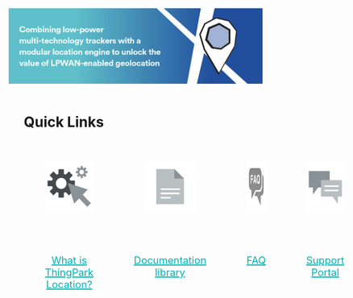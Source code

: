 <html>
    <style>
        .grid-container {
          display: grid;
            grid-template-columns: auto auto auto auto;
            padding: 2px;
        }
        .textColorStyle{
            color: #00b3b1;
            text-decoration: underline;
        }
        .grid-item {
            padding: 40px;
            font-size: 20px;
            text-align: center;
        }
    </style>
    <div style="width: auto;">
        <img src="../docs/Other/Home/images/Main-image.jpg" style="margin-left: -30px;" />
    </div>
    <br/>
    <h1>Quick Links</h1> 
    <div class="grid-container">
        <div class="grid-item">
            <img src="../docs/Other/Home/images/roue-dentee.png" style="width: 100px;height: 100px;" />
        </div>
        <div class="grid-item">
            <img src="../docs/Other/Home/images/Icon-PDFs.png" style="width: 100px;height: 100px;" />
        </div>
        <div class="grid-item">
            <img src="../docs/Other/Home/images/FAQbig.png" style="width: 100px;height: 100px;" />
        </div>
        <div class="grid-item">
            <img src="../docs/Other/Home/images/Icon-Forum.png" style="width: 100px;height: 100px;" />
        </div>
        <div class="grid-item">
            <a href="/thingpark-location/B-Feature-Topics/TP-Location_C/" class="textColorStyle" >What is ThingPark Location?</a>
        </div>
        <div class="grid-item">
            <a href="/thingpark-location/D-Reference/TrackersDoc_R/" class="textColorStyle">Documentation library</a>
        </div>
        <div class="grid-item">
            <a href="/thingpark-location/D-Reference/FAQ_R/" class="textColorStyle" >FAQ</a>
        </div>
        <div class="grid-item">
            <a href="https://thingpark.page.link/AbeewaySupport" class="textColorStyle">Support Portal</a>
        </div>
    </div>
</html>
